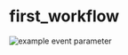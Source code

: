 # first_workflow
![example event parameter](https://github.com/github/docs/actions/workflows/main.yml/badge.svg?event=push)